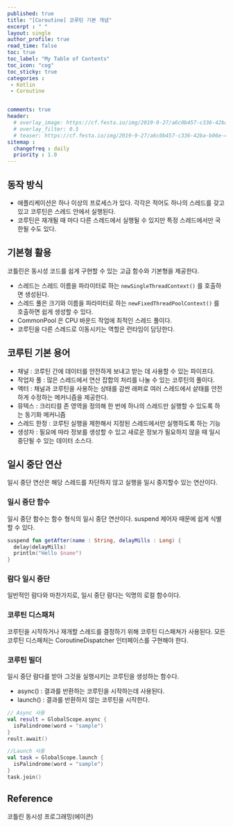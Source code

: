 ```yaml
---
published: true
title: "[Coroutine] 코루틴 기본 개념"
excerpt : " "
layout: single
author_profile: true
read_time: false
toc: true
toc_label: "My Table of Contents"
toc_icon: "cog"
toc_sticky: true
categories :
 - Kotlin
 - Coroutine


comments: true
header:
  # overlay_image: https://cf.festa.io/img/2019-9-27/a6c0b457-c336-42ba-b06e-462de90ada91.jpg
  # overlay_filter: 0.5
  # teaser: https://cf.festa.io/img/2019-9-27/a6c0b457-c336-42ba-b06e-462de90ada91.jpg
sitemap :
  changefreq : daily
  priority : 1.0
---
```


## 동작 방식

- 애플리케이션은 하나 이상의 프로세스가 있다. 각각은 적어도 하나의 스레드를 갖고 있고 코루틴은 스레드 안에서 실행된다.
- 코루틴은 재개될 때 마다 다른 스레드에서 실행될 수 있지만 특정 스레드에서만 국한될 수도 있다.

## 기본형 활용

코틀린은 동시성 코드를 쉽게 구현할 수 있는 고급 함수와 기본형을 제공한다.

- 스레드는 스레드 이름을 파라미터로 하는 `newSingleThreadContext()` 를 호출하면 생성된다.
- 스레드 풀은 크기와 이름을 파라미터로 하는 `newFixedThreadPoolContext()` 를 호출하면 쉽게 생성할 수 있다.
- CommonPool 은 CPU 바운드 작업에 최적인 스레드 풀이다.
- 코루틴을 다른 스레드로 이동시키는 역할은 런타임이 담당한다.

## 코루틴 기본 용어

- 채널 : 코루틴 간에 데이터를 안전하게 보내고 받는 데 사용할 수 있는 파이프다.
- 작업자 풀 : 많은 스레드에서 연산 잡합의 처리를 나눌 수 있는 코루틴의 풀이다.
- 액터 : 채널과 코루틴을 사용하는 상태를 감싼 래퍼로 여러 스레드에서 샅태를 안전하게 수정하는 메커니즘을 제공한다.
- 뮤텍스 : 크리티컬 존 영역을 정의해 한 번에 하나의 스레드만 실행할 수 있도록 하는 동기화 메커니즘
- 스레드 한정 : 코루틴 실행을 제한해서 지정된 스레드에서만 실행하도록 하는 기능
- 생성자 : 필요에 따라 정보를 생성할 수 있고 새로운 정보가 필요하지 않을 때 일시 중단될 수 있는 데이터 소스다.

## 일시 중단 연산

일시 중단 연산은 해당 스레드를 차단하지 않고 실행을 일시 중지할수 있는 연산이다.

### 일시 중단 함수

일시 중단 함수는 함수 형식의 일시 중단 연산이다. suspend 제어자 때문에 쉽게 식별할 수 있다.

~~~kotlin
suspend fun getAfter(name : String, delayMills : Long) {
  delay(delayMills)
  println("Hello $name")
}
~~~

### 람다 일시 중단

일반적인 람다와 마찬가지로, 일시 중단 람다는 익명의 로컬 함수이다.

### 코루틴 디스패처

코루틴을 시작하거나 재개할 스레드를 결정하기 위해 코루틴 디스패쳐가 사용된다. 모든 코루틴 디스패처는 CoroutineDispatcher 인터페이스를 구현해야 한다.

### 코루틴 빌더

일시 중단 람다를 받아 그것을 실행시키는 코루틴을 생성하는 함수다.

- async() : 결과를 반환하는 코루틴을 시작하는데 사용된다.
- launch() : 결과를 반환하지 않는 코루틴을 시작한다.

~~~kotlin
// Async 사용
val result = GlobalScope.async {
  isPalindrome(word = "sample")
}
reult.await()

//Launch 사용
val task = GlobalScope.launch {
  isPalindrome(word = "sample")
}
task.join()
~~~

## Reference

코틀린 동시성 프로그래밍(에이콘)
  